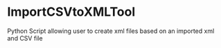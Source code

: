 # ImportCSVtoXMLTool
Python Script allowing user to create xml files based on an imported xml and CSV file 

